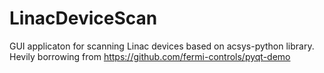 # LinacDeviceScan

GUI applicaton for scanning Linac devices based on acsys-python library. Hevily borrowing from https://github.com/fermi-controls/pyqt-demo
